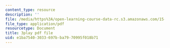 ```yaml
---
content_type: resource
description: ''
file: /media/https%3A/open-learning-course-data-rc.s3.amazonaws.com/15-071-the-analytics-edge-spring-2017/e1ba75403033697bba7970995f018b71_D32g7Vv3_gA.pdf
file_type: application/pdf
resourcetype: Document
title: 3play pdf file
uid: e1ba7540-3033-697b-ba79-70995f018b71
---
```

